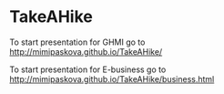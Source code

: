 # TakeAHike

To start presentation for GHMI go to http://mimipaskova.github.io/TakeAHike/

To start presentation for E-business go to http://mimipaskova.github.io/TakeAHike/business.html
